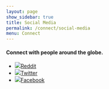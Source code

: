 ```yaml
---
layout: page
show_sidebar: true
title: Social Media
permalink: /connect/social-media
menu: Connect
---
```

<h4>Connect with people around the globe.</h4>

<div class="social-networks-block">
  <ul>
    <li><a href="http://reddit.com/r/NuBits"><img src="{{ site.url }}/assets/img/global/icon-reddit.png"><span>Reddit</span></a></li>
    <li><a href="http://twitter.com/OfficialNuBits"><img src="{{ site.url }}/assets/img/global/icon-twitter.png"><span>Twitter</span></a></li>
    <li><a href="http://facebook.com/OfficialNuBits"><img src="{{ site.url }}/assets/img/global/icon-facebook.png"><span>Facebook</span></a></li>
  </ul>
</div>
